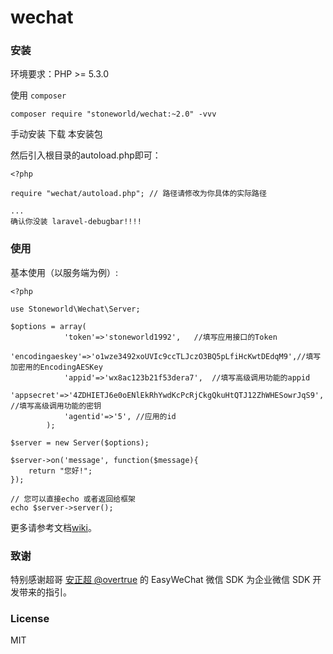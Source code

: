 # wechat

### 安装

环境要求：PHP >= 5.3.0

使用 `composer`

`composer require "stoneworld/wechat:~2.0" -vvv`

手动安装
下载 本安装包

然后引入根目录的autoload.php即可：

```
<?php

require "wechat/autoload.php"; // 路径请修改为你具体的实际路径

...
确认你没装 laravel-debugbar!!!!

```

### 使用

基本使用（以服务端为例）:

```
<?php

use Stoneworld\Wechat\Server;

$options = array(
            'token'=>'stoneworld1992',   //填写应用接口的Token
            'encodingaeskey'=>'o1wze3492xoUVIc9ccTLJczO3BQ5pLfiHcKwtDEdqM9',//填写加密用的EncodingAESKey
            'appid'=>'wx8ac123b21f53dera7',  //填写高级调用功能的appid
            'appsecret'=>'4ZDHIETJ6e0oENlEkRhYwdKcPcRjCkgQkuHtQTJ12ZhWHESowrJqS9', //填写高级调用功能的密钥
            'agentid'=>'5', //应用的id
        );

$server = new Server($options);

$server->on('message', function($message){
    return "您好!";
});

// 您可以直接echo 或者返回给框架
echo $server->server();
```

更多请参考文档[wiki](https://github.com/stoneworld/wechat/wiki/%E5%86%99%E5%9C%A8%E5%89%8D%E9%9D%A2)。

### 致谢

特别感谢超哥 [安正超 @overtrue](https://github.com/overtrue) 的 EasyWeChat 微信 SDK 为企业微信 SDK 开发带来的指引。

### License

MIT

